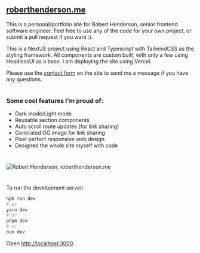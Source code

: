 ## [roberthenderson.me](https://roberthenderson.me)
This is a personal/portfolio site for Robert Henderson, senior frontend software engineer. Feel free to use any of the code for your own project, or submit a pull request if you want :).

This is a NextJS project using React and Typescript with TailwindCSS as the styling framework. All components are custom built, with only a few using HeadlessUI as a base. I am deploying the site using Vercel.

Please use the [contact form](https://roberthenderson.me/contact) on the site to send me a message if you have any questions.

#

### Some cool features I'm proud of:
- Dark mode/Light mode
- Reusable section components
- Auto scroll route updates (for link sharing)
- Generated OG image for link sharing
- Pixel perfect responsive web design
- Designed the whole site myself with code

#
###
![Robert Henderson, roberthenderson.me](https://roberthenderson.me/api/og)

#

To run the development server:

```bash
npm run dev
# or
yarn dev
# or
pnpm dev
# or
bun dev
```

Open [http://localhost:3000](http://localhost:3000).
